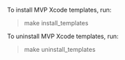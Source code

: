 To install MVP Xcode templates, run:

> make install_templates

To uninstall MVP Xcode templates, run:

> make uninstall_templates
